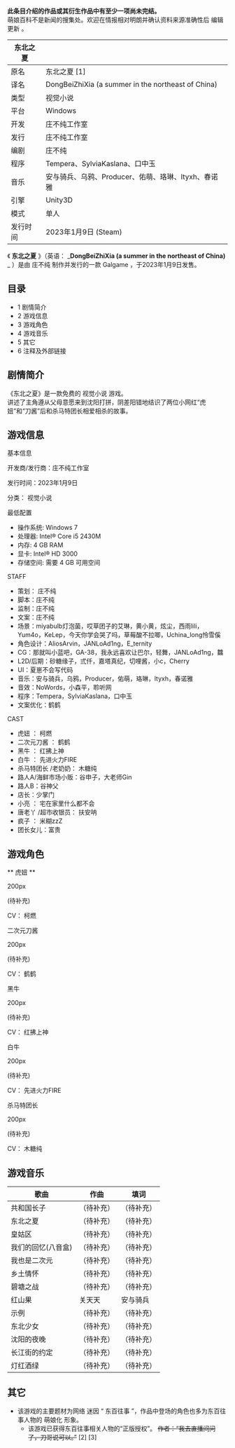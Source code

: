 **此条目介绍的作品或其衍生作品中有至少一项尚未完结。**  
萌娘百科不是新闻的搜集处。欢迎在情报相对明朗并确认资料来源准确性后  编辑更新  。

|  东北之夏  ||
|---|---|
|原名  |  东北之夏  [1]   |
|译名  |  DongBeiZhiXia (a summer in the northeast of China)   |
|类型  |  视觉小说   |
|平台  |  Windows   |
|开发  |  庄不纯工作室   |
|发行  |  庄不纯工作室   |
|编剧  |  庄不纯   |
|程序  |  Tempera、SylviaKaslana、口中玉   |
|音乐  |  安与骑兵、乌鸦、Producer、佑萌、珞琳、ltyxh、春诺雅   |
|引擎  |  Unity3D   |
|模式  |  单人   |
|发行时间  |  2023年1月9日  (Steam)   |
  
《 **东北之夏** 》（英语： _**DongBeiZhiXia (a summer in the northeast of China)** _ ）是由
庄不纯  制作并发行的一款  Galgame  ，于2023年1月9日发售。

##  目录

  * 1  剧情简介 
  * 2  游戏信息 
  * 3  游戏角色 
  * 4  游戏音乐 
  * 5  其它 
  * 6  注释及外部链接 

##  剧情简介

《东北之夏》是一款免费的  视觉小说  游戏。  
讲述了主角遵从父母意愿来到沈阳打拼，阴差阳错地结识了两位小网红“虎妞”和“刀酱”后和杀马特团长相爱相杀的故事。

##  游戏信息

基本信息

开发商/发行商：庄不纯工作室

发行时间：2023年1月9日

分类：  视觉小说

最低配置

  * 操作系统: Windows 7 
  * 处理器: Intel® Core i5 2430M 
  * 内存: 4 GB RAM 
  * 显卡: Intel® HD 3000 
  * 存储空间: 需要 4 GB 可用空间 

STAFF

  * 策划：  庄不纯 
  * 脚本：庄不纯 
  * 监制：庄不纯 
  * 文案：庄不纯 
  * 场景：miyabulb灯泡菌，哎草团子的艾琳，黄小黄，炫尘，西雨lili，Yum4o，KeLep，今天你学会哭了吗，草莓酸不拉唧，Uchina_long怜雪傒 
  * 角色设计：AliosArvin，JANLoAd1ng，E_ternity 
  * CG：那就叫小蓝吧，GA-38，我永远喜欢让巴尔，轻舞，JANLoAd1ng，䲜 
  * L2D/后期：砂糖缘子，弎仟，嘉塔真纪，切哩酱，小c，Cherry 
  * UI：夏崽不会写代码 
  * 音乐：安与骑兵，乌鸦，Producer，佑萌，珞琳，ltyxh，春诺雅 
  * 音效：NoWords，小森平，聆听网 
  * 程序：Tempera，SylviaKaslana，口中玉 
  * 文案优化：鹤鹤 

CAST

  * 虎妞  ：  柯燃 
  * 二次元刀酱  ：  鹤鹤 
  * 黑牛  ：  红拂上神 
  * 白牛  ：  先进火力FIRE 
  * 杀马特团长  /老奶奶：  木糖纯 
  * 路人A/海鲜市场小贩：谷申子，大老师Gin 
  * 路人B：谷神父 
  * 店长：少掌门 
  * 小亮  ：  宅在家里什么都不会 
  * 唐老丫  /超市收银员：  扶安呐 
  * 疯子  ：  米糊zzZ 
  * 团长女儿：富贵 

##  游戏角色

** 虎妞  **

200px

(待补充)

CV：  柯燃

二次元刀酱

200px

(待补充)

CV：  鹤鹤

黑牛

200px

(待补充)

CV：  红拂上神

白牛

200px

(待补充)

CV：  先进火力FIRE

杀马特团长

200px

(待补充)

CV：  木糖纯

##  游戏音乐

|  歌曲  |  作曲  |  填词   
---|---|---  
共和国长子  |  （待补充）  |  （待补充）   
东北之夏  |  （待补充）  |  （待补充）   
皇姑区  |  （待补充）  |  （待补充）   
我们的回忆(八音盒)  |  （待补充）  |  （待补充）   
我也是二次元  |  （待补充）  |  （待补充）   
乡土情怀  |  （待补充）  |  （待补充）   
碧塘之战  |  （待补充）  |  （待补充）   
红山果  |  关天天  |  安与骑兵   
示例  |  （待补充）  |  （待补充）   
东北少女  |  （待补充）  |  （待补充）   
沈阳的夜晚  |  （待补充）  |  （待补充）   
长江街的约定  |  （待补充）  |  （待补充）   
灯红酒绿  |  （待补充）  |  （待补充）   
  
##  其它

  * 该游戏的主要题材为网络  迷因  “  东百往事  ”，作品中登场的角色也多为东百往事人物的  萌娘化  形象。 
    * 该游戏已获得东百往事相关人物的“正版授权”。 ~~作者：“我去直播间问了，刀哥说可以。”~~ [2]  [3] 